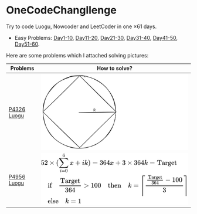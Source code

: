 # OneCodeChangllenge

Try to code Luogu, Nowcoder and LeetCoder in one $\times 61$ days.

- Easy Problems: [Day1-10](./Day1-10/), [Day11-20](./Day11-20/), [Day21-30](./Day21-30/), [Day31-40](./Day31-40/), [Day41-50](./Day41-50/), [Day51-60](./Day51-60/).

Here are some problems which I attached solving pictures:

|Problems|How to solve?|
|---|---|
|[P4326 Luogu](./Day1-10/Day1/P4326inLuogu.cpp)|![P4326 Solve](./Day1-10/Day1/P4326inLuogu.svg)|
|[P4956 Luogu](./Day22/P4956inLuogu.cpp)|![P4956 Solve](./Day22/P4956solve.svg)|
